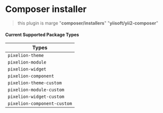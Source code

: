 # Composer installer
> this plugin is marge "**composer/installers**" "**yiisoft/yii2-composer**"


#### Current Supported Package Types

| Types
| -----
| `pixelion-theme`
| `pixelion-module`
| `pixelion-widget`
| `pixelion-component`
| `pixelion-theme-custom`
| `pixelion-module-custom`
| `pixelion-widget-custom`
| `pixelion-component-custom`

